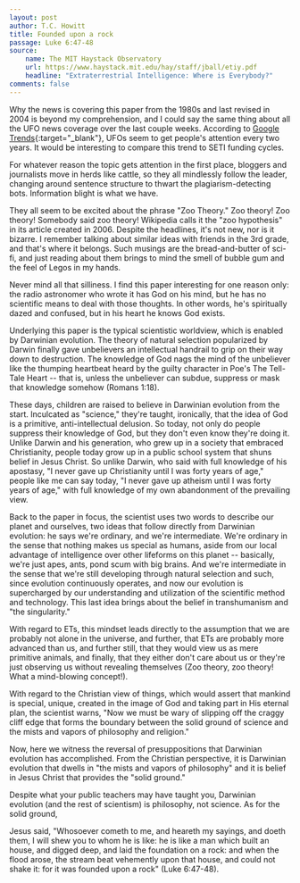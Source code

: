 ```yaml
---
layout: post
author: T.C. Howitt
title: Founded upon a rock
passage: Luke 6:47-48
source:
    name: The MIT Haystack Observatory
    url: https://www.haystack.mit.edu/hay/staff/jball/etiy.pdf
    headline: "Extraterrestrial Intelligence: Where is Everybody?"
comments: false
---
```


Why the news is covering this paper from the 1980s and last revised in 2004 is beyond my comprehension, and I could say the same thing about all the UFO news coverage over the last couple weeks. According to [Google Trends](https://trends.google.com/trends/explore?date=today%205-y&q=ufo){:target="_blank"}, UFOs seem to get people's attention every two years. It would be interesting to compare this trend to SETI funding cycles.

For whatever reason the topic gets attention in the first place, bloggers and journalists move in herds like cattle, so they all mindlessly follow the leader, changing around sentence structure to thwart the plagiarism-detecting bots. Information blight is what we have.

They all seem to be excited about the phrase "Zoo Theory." Zoo theory! Zoo theory! Somebody said zoo theory! Wikipedia calls it the "zoo hypothesis" in its article created in 2006. Despite the headlines, it's not new, nor is it bizarre. I remember talking about similar ideas with friends in the 3rd grade, and that's where it belongs. Such musings are the bread-and-butter of sci-fi, and just reading about them brings to mind the smell of bubble gum and the feel of Legos in my hands.

Never mind all that silliness. I find this paper interesting for one reason only: the radio astronomer who wrote it has God on his mind, but he has no scientific means to deal with those thoughts. In other words, he's spiritually dazed and confused, but in his heart he knows God exists.

Underlying this paper is the typical scientistic worldview, which is enabled by Darwinian evolution. The theory of natural selection popularized by Darwin finally gave unbelievers an intellectual handrail to grip on their way down to destruction. The knowledge of God nags the mind of the unbeliever like the thumping heartbeat heard by the guilty character in Poe's The Tell-Tale Heart -- that is, unless the unbeliever can subdue, suppress or mask that knowledge somehow (Romans 1:18).

These days, children are raised to believe in Darwinian evolution from the start. Inculcated as "science," they're taught, ironically, that the idea of God is a primitive, anti-intellectual delusion. So today, not only do people suppress their knowledge of God, but they don't even know they're doing it. Unlike Darwin and his generation, who grew up in a society that embraced Christianity, people today grow up in a public school system that shuns belief in Jesus Christ. So unlike Darwin, who said with full knowledge of his apostasy, "I never gave up Christianity until I was forty years of age," people like me can say today, "I never gave up atheism until I was forty years of age," with full knowledge of my own abandonment of the prevailing view.

Back to the paper in focus, the scientist uses two words to describe our planet and ourselves, two ideas that follow directly from Darwinian evolution: he says we're ordinary, and we're intermediate. We're ordinary in the sense that nothing makes us special as humans, aside from our local advantage of intelligence over other lifeforms on this planet -- basically, we're just apes, ants, pond scum with big brains. And we're intermediate in the sense that we're still developing through natural selection and such, since evolution continuously operates, and now our evolution is supercharged by our understanding and utilization of the scientific method and technology. This last idea brings about the belief in transhumanism and "the singularity."

With regard to ETs, this mindset leads directly to the assumption that we are probably not alone in the universe, and further, that ETs are probably more advanced than us, and further still, that they would view us as mere primitive animals, and finally, that they either don't care about us or they're just observing us without revealing themselves (Zoo theory, zoo theory! What a mind-blowing concept!).

With regard to the Christian view of things, which would assert that mankind is special, unique, created in the image of God and taking part in His eternal plan, the scientist warns, "Now we must be wary of slipping off the craggy cliff edge that forms the boundary between the solid ground of science and the mists and vapors of philosophy and religion."

Now, here we witness the reversal of presuppositions that Darwinian evolution has accomplished. From the Christian perspective, it is Darwinian evolution that dwells in "the mists and vapors of philosophy" and it is belief in Jesus Christ that provides the "solid ground."

Despite what your public teachers may have taught you, Darwinian evolution (and the rest of scientism) is philosophy, not science. As for the solid ground,

Jesus said, "Whosoever cometh to me, and heareth my sayings, and doeth them, I will shew you to whom he is like: he is like a man which built an house, and digged deep, and laid the foundation on a rock: and when the flood arose, the stream beat vehemently upon that house, and could not shake it: for it was founded upon a rock" (Luke 6:47-48).
